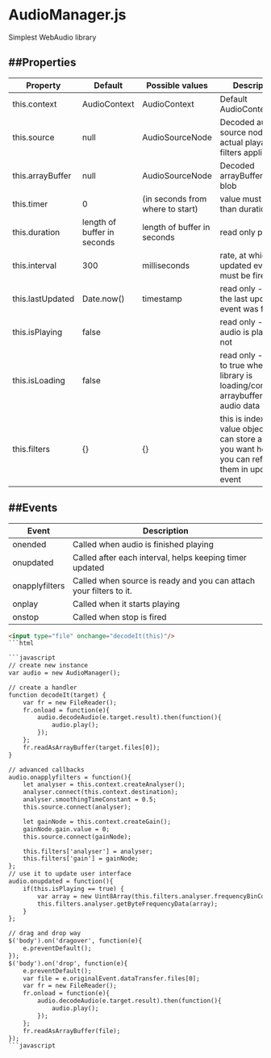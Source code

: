 # AudioManager.js
Simplest WebAudio library

##Properties
---

| Property | Default | Possible values | Description
|--|--|--|--|
|this.context | AudioContext | AudioContext | Default AudioContext |
|this.source | null | AudioSourceNode | Decoded audio source node, actual playable, filters applied |
|this.arrayBuffer | null | AudioSourceNode | Decoded arrayBuffer from blob |
| this.timer | 0 | (in seconds from where to start) | value must be less than duration | 
| this.duration | length of buffer in seconds | length of buffer in seconds | read only property |
| this.interval | 300 | milliseconds | rate, at which updated event must be fired |
| this.lastUpdated | Date.now() | timestamp |  read only - when the last updated event was fired |
| this.isPlaying | false |  | read only - tells if audio is playing or not |
| this.isLoading | false |  | read only - it goes to true when library is loading/converting arraybuffer to audio data|
| this.filters | {} | {} | this is indexed value object, you can store any filter you want here so, you can refer them in updated event |

##Events
---

| Event | Description |
|--|--|
|onended | Called when audio is finished playing |
|onupdated| Called after each interval, helps keeping timer updated |
|onapplyfilters| Called when source is ready and you can attach your filters to it. |
|onplay| Called when it starts playing |
|onstop| Called when stop is fired |

```html
<input type="file" onchange="decodeIt(this)"/>
```html

```javascript
// create new instance
var audio = new AudioManager();

// create a handler
function decodeIt(target) {
    var fr = new FileReader();
    fr.onload = function(e){
        audio.decodeAudio(e.target.result).then(function(){
            audio.play();
        });
    };
    fr.readAsArrayBuffer(target.files[0]);
}

// advanced callbacks
audio.onapplyfilters = function(){
    let analyser = this.context.createAnalyser();
    analyser.connect(this.context.destination);
    analyser.smoothingTimeConstant = 0.5;
    this.source.connect(analyser);

    let gainNode = this.context.createGain();
    gainNode.gain.value = 0;
    this.source.connect(gainNode);

    this.filters['analyser'] = analyser;
    this.filters['gain'] = gainNode;
};
// use it to update user interface
audio.onupdated = function(){
    if(this.isPlaying == true) {
        var array = new Uint8Array(this.filters.analyser.frequencyBinCount);
        this.filters.analyser.getByteFrequencyData(array);
    }
};

// drag and drop way
$('body').on('dragover', function(e){
    e.preventDefault();
});
$('body').on('drop', function(e){
    e.preventDefault();
    var file = e.originalEvent.dataTransfer.files[0];
    var fr = new FileReader();
    fr.onload = function(e){
        audio.decodeAudio(e.target.result).then(function(){
            audio.play();
        });
    };
    fr.readAsArrayBuffer(file);
});
```javascript